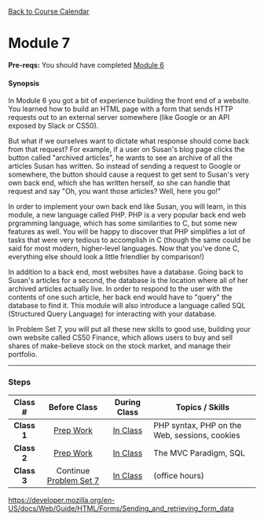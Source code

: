 [Back to Course Calendar](../../..)
# Module 7

**Pre-reqs:** You should have completed [Module 6](../module6)

#### Synopsis 

In Module 6 you got a bit of experience building the front end of a website. You learned how to build an HTML page with a form that sends HTTP requests out to an external server somewhere (like Google or an API exposed by Slack or CS50).

But what if we ourselves want to dictate what response should come back from that request? For example, if a user on Susan's blog page clicks the button called "archived articles", he wants to see an archive of all the articles Susan has written. So instead of sending a request to Google or somewhere, the button should cause a request to get sent to Susan's very own back end, which she has written herself, so she can handle that request and say "Oh, you want those articles? Well, here you go!" 

In order to implement your own back end like Susan, you will learn, in this module, a new language called PHP. PHP is a very popular back end web prgramming language, which has some similarities to C, but some new features as well. You will be happy to discover that PHP simplifies a lot of tasks that were very tedious to accomplish in C (though the same could be said for most modern, higher-level languages. Now that you've done C, everything else should look a little friendlier by comparison!)

In addition to a back end, most websites have a database. Going back to Susan's articles for a second, the database is the location where all of her archived articles actually live. In order to respond to the user with the contents of one such article, her back end would have to "query" the database to find it. This module will also introduce a language called SQL (Structured Query Language) for interacting with your database.

In Problem Set 7, you will put all these new skills to good use, building your own website called CS50 Finance, which allows users to buy and sell shares of make-believe stock on the stock market, and manage their portfolio.

*** 

### Steps

Class # | Before Class | During Class | Topics / Skills
:--------:|:--------------:|:--------------:|----------------
**Class 1** | [Prep Work](./materials/class1-prep) | [In Class](./materials/class1) | PHP syntax, PHP on the Web, sessions, cookies
**Class 2** | [Prep Work](./materials/class2-prep) | [In Class](./materials/class2) | The MVC Paradigm, SQL
**Class 3** | Continue [Problem Set 7](./materials/problem-set) | [In Class](./materials/class3) | (office hours)

https://developer.mozilla.org/en-US/docs/Web/Guide/HTML/Forms/Sending_and_retrieving_form_data
